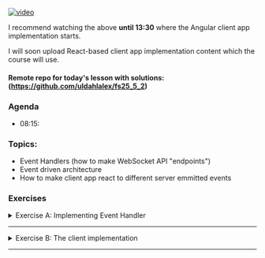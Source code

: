 
[![video](https://img.youtube.com/vi/nKCCoZmV2ls/0.jpg)](https://youtu.be/nKCCoZmV2ls)

I recommend watching the above **until 13:30** where the Angular client app implementation starts. 

I will soon upload React-based client app implementation content which the course will use.

#### Remote repo for today's lesson with solutions: (https://github.com/uldahlalex/fs25_5_2)



### Agenda

- 08:15: 

### Topics:

- Event Handlers (how to make WebSocket API "endpoints")
- Event driven architecture
- How to make client app react to different server emmitted events


### Exercises


<!-- #region ex A -->

<details>
    <summary>Exercise A: Implementing Event Handler</summary>


<div style="margin: 20px; padding: 5px;  box-shadow: 10px 10px 10px grey;">

#### Difficulty: ★★☆☆☆


#### Task
The WebSocket API should be able to trigger different server events based on an "eventType" property in the JSON DTO sent to the API.
The goal is: **Send a ChatMessage DTO to the API**. The API must the send a **success message back to the client** AND **broadcast the message to all other clients**.

#### Instructions

I recommend you follow the instructions in this documentation to set up an event handler thus making the API capable of having different "events": [LINK](https://github.com/uldahlalex/uldahlalex.websocket.boilerplate/blob/master/README.md) 

Building the event handlers is based on the today's video material, so if you want a live demo, you can watch the video first.

#### How to test it:

You can test the API with the Postman Desktop client. I have an example WebSocket connection + message in my Fullstack 2025 workspace: https://www.postman.com/uldahlalexteam/fullstack-2025-workspace/ws-raw-request/678e3e5669c951396fd62e94

This should be the result:
![img.png](img.png)


</div>
</details>

<!-- #endregion ex A -->
_________

<!-- #region ex B -->

<details>
    <summary>Exercise B: The client implementation</summary>


<div style="margin: 20px; padding: 5px;  box-shadow: 10px 10px 10px grey;">


### Exercise B is to be published soon...
<!-- 
#### Difficulty: ★★★☆☆

#### Task
The client app should both be capable of sending messages to the server and "reacting" to the events emitted by the server. Make a React app using ws-request-hook npm package in order to send messages to the API and react to server events sent back to the client.

#### Instructions

The following library has a custom hook to connect to a websocket server and perform actions upon certain events + "wait" for expected counter-events when sending messages.

#### How to test it: -->



<!-- This should be the result:  -->


</div>
</details>

<!-- #endregion ex B -->
_________

